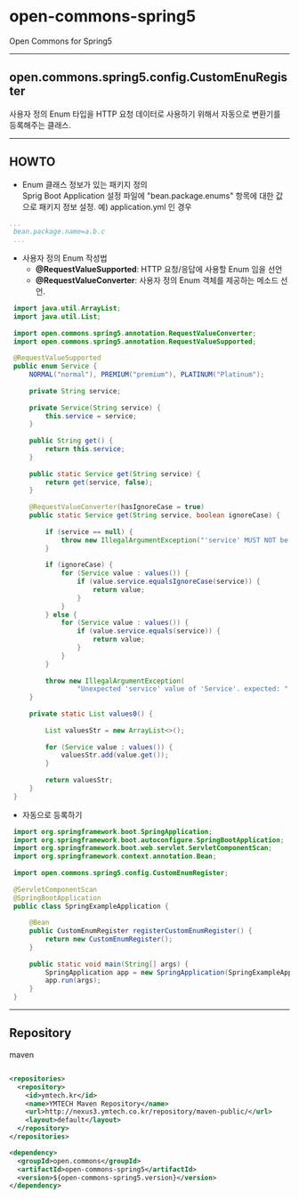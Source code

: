 # open-commons-spring5
Open Commons for Spring5

---
## open.commons.spring5.config.CustomEnuRegister
사용자 정의 Enum 타입을 HTTP 요청 데이터로 사용하기 위해서 자동으로 변환기를 등록해주는 클래스. 


---
## HOWTO
- Enum 클래스 정보가 있는 패키지 정의\
Sprig Boot Application 설정 파일에 "bean.package.enums" 항목에 대한 값으로 패키지 정보 설정.
예) application.yml 인 경우
``` yml
...
 bean.package.name=a.b.c
 ...
 ```


- 사용자 정의 Enum 작성법
  * __@RequestValueSupported__: HTTP 요청/응답에 사용할 Enum 임을 선언
  * __@RequestValueConverter__: 사용자 정의 Enum 객체를 제공하는 메소드 선언.

``` java
 import java.util.ArrayList;
 import java.util.List;
 
 import open.commons.spring5.annotation.RequestValueConverter;
 import open.commons.spring5.annotation.RequestValueSupported;
 
 @RequestValueSupported
 public enum Service {
     NORMAL("normal"), PREMIUM("premium"), PLATINUM("Platinum");
 
     private String service;
 
     private Service(String service) {
         this.service = service;
     }
 
     public String get() {
         return this.service;
     }
 
     public static Service get(String service) {
         return get(service, false);
     }
 
     @RequestValueConverter(hasIgnoreCase = true)
     public static Service get(String service, boolean ignoreCase) {
 
         if (service == null) {
             throw new IllegalArgumentException("'service' MUST NOT be null. input: " + service);
         }
 
         if (ignoreCase) {
             for (Service value : values()) {
                 if (value.service.equalsIgnoreCase(service)) {
                     return value;
                 }
             }
         } else {
             for (Service value : values()) {
                 if (value.service.equals(service)) {
                     return value;
                 }
             }
         }
 
         throw new IllegalArgumentException(
                 "Unexpected 'service' value of 'Service'. expected: " + values0() + " & Ignore case-sensitive: " + ignoreCase + ", input: " + service);
     }
 
     private static List values0() {
 
         List valuesStr = new ArrayList<>();
 
         for (Service value : values()) {
             valuesStr.add(value.get());
         }
 
         return valuesStr;
     }
 }
 ```
 
- 자동으로 등록하기
``` java
 import org.springframework.boot.SpringApplication;
 import org.springframework.boot.autoconfigure.SpringBootApplication;
 import org.springframework.boot.web.servlet.ServletComponentScan;
 import org.springframework.context.annotation.Bean;
 
 import open.commons.spring5.config.CustomEnumRegister;
 
 @ServletComponentScan
 @SpringBootApplication
 public class SpringExampleApplication {
 
     @Bean
     public CustomEnumRegister registerCustomEnumRegister() {
         return new CustomEnumRegister();
     }
 
     public static void main(String[] args) {
         SpringApplication app = new SpringApplication(SpringExampleApplication.class);
         app.run(args);
     }
 }
 ```
 
--- 
## Repository
maven
``` xml

<repositories>
  <repository>
    <id>ymtech.kr</id>
    <name>YMTECH Maven Repository</name>
    <url>http://nexus3.ymtech.co.kr/repository/maven-public/</url>
    <layout>default</layout>
  </repository>
</repositories>

<dependency>
  <groupId>open.commons</groupId>
  <artifactId>open-commons-spring5</artifactId>
  <version>${open-commons-spring5.version}</version>
</dependency>
```
 



